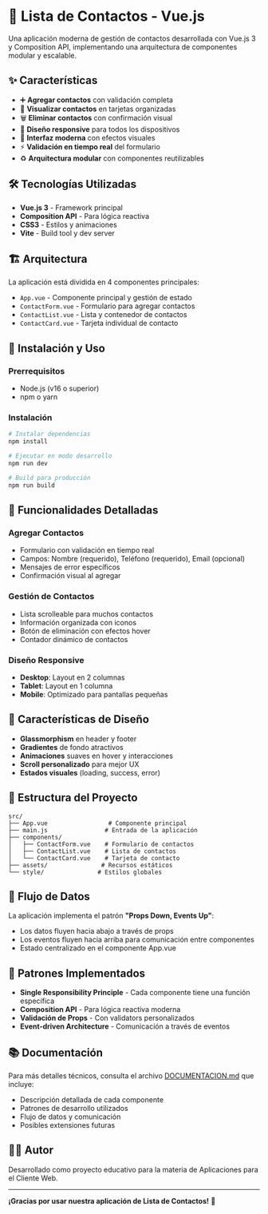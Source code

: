 # 📱 Lista de Contactos - Vue.js

Una aplicación moderna de gestión de contactos desarrollada con Vue.js 3 y Composition API, implementando una arquitectura de componentes modular y escalable.

## ✨ Características

- ➕ **Agregar contactos** con validación completa
- 👀 **Visualizar contactos** en tarjetas organizadas
- 🗑️ **Eliminar contactos** con confirmación visual
- 📱 **Diseño responsive** para todos los dispositivos
- 🎨 **Interfaz moderna** con efectos visuales
- ⚡ **Validación en tiempo real** del formulario
- ♻️ **Arquitectura modular** con componentes reutilizables

## 🛠️ Tecnologías Utilizadas

- **Vue.js 3** - Framework principal
- **Composition API** - Para lógica reactiva
- **CSS3** - Estilos y animaciones
- **Vite** - Build tool y dev server

## 🏗️ Arquitectura

La aplicación está dividida en 4 componentes principales:

- `App.vue` - Componente principal y gestión de estado
- `ContactForm.vue` - Formulario para agregar contactos
- `ContactList.vue` - Lista y contenedor de contactos  
- `ContactCard.vue` - Tarjeta individual de contacto

## 🚀 Instalación y Uso

### Prerrequisitos
- Node.js (v16 o superior)
- npm o yarn

### Instalación

```bash
# Instalar dependencias
npm install

# Ejecutar en modo desarrollo
npm run dev

# Build para producción
npm run build
```

## 📱 Funcionalidades Detalladas

### Agregar Contactos
- Formulario con validación en tiempo real
- Campos: Nombre (requerido), Teléfono (requerido), Email (opcional)
- Mensajes de error específicos
- Confirmación visual al agregar

### Gestión de Contactos
- Lista scrolleable para muchos contactos
- Información organizada con iconos
- Botón de eliminación con efectos hover
- Contador dinámico de contactos

### Diseño Responsive
- **Desktop**: Layout en 2 columnas
- **Tablet**: Layout en 1 columna
- **Mobile**: Optimizado para pantallas pequeñas

## 🎨 Características de Diseño

- **Glassmorphism** en header y footer
- **Gradientes** de fondo atractivos
- **Animaciones** suaves en hover y interacciones
- **Scroll personalizado** para mejor UX
- **Estados visuales** (loading, success, error)

## 📁 Estructura del Proyecto

```
src/
├── App.vue                 # Componente principal
├── main.js                # Entrada de la aplicación
├── components/
│   ├── ContactForm.vue    # Formulario de contactos
│   ├── ContactList.vue    # Lista de contactos
│   └── ContactCard.vue    # Tarjeta de contacto
├── assets/               # Recursos estáticos
└── style/               # Estilos globales
```

## 🔄 Flujo de Datos

La aplicación implementa el patrón **"Props Down, Events Up"**:

- Los datos fluyen hacia abajo a través de props
- Los eventos fluyen hacia arriba para comunicación entre componentes
- Estado centralizado en el componente App.vue

## 🧪 Patrones Implementados

- **Single Responsibility Principle** - Cada componente tiene una función específica
- **Composition API** - Para lógica reactiva moderna
- **Validación de Props** - Con validators personalizados
- **Event-driven Architecture** - Comunicación a través de eventos

## 📚 Documentación

Para más detalles técnicos, consulta el archivo [DOCUMENTACION.md](./DOCUMENTACION.md) que incluye:

- Descripción detallada de cada componente
- Patrones de desarrollo utilizados
- Flujo de datos y comunicación
- Posibles extensiones futuras

## 👨‍💻 Autor

Desarrollado como proyecto educativo para la materia de Aplicaciones para el Cliente Web.

---

**¡Gracias por usar nuestra aplicación de Lista de Contactos!** 🎉
